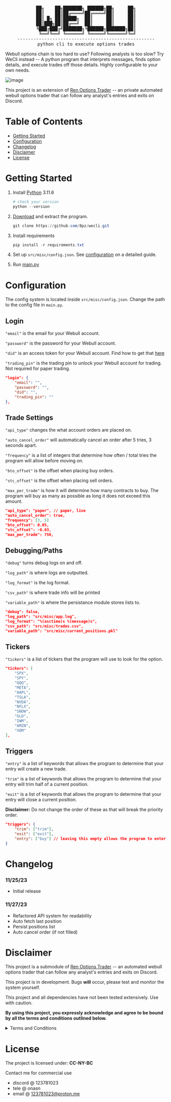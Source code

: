 <div align="center">
<pre>
██╗    ██╗███████╗ ██████╗██╗     ██╗
██║    ██║██╔════╝██╔════╝██║     ██║
██║ █╗ ██║█████╗  ██║     ██║     ██║
██║███╗██║██╔══╝  ██║     ██║     ██║
╚███╔███╔╝███████╗╚██████╗███████╗██║
 ╚══╝╚══╝ ╚══════╝ ╚═════╝╚══════╝╚═╝
---------------------------------------------------
python cli to execute options trades
</pre>
</div>

Webull options chain is too hard to use? Following analysts is too slow? Try WeCli instead -- A python program that interprets messages, finds option details, and execute trades off those details. Highly configurable to your own needs.

![image](https://github.com/8pz/wecli/assets/70970973/afc862d3-6d9e-447c-8ac5-ca82122a697b)


This project is an extension of [Ren Options Trader](https://github.com/8pz/ren-options-trader/) -- an private automated webull options trader that can follow any analyst's entries and exits on Discord.

# Table of Contents

- [Getting Started](https://github.com/8pz/wecli#configuration)
- [Configuration](https://github.com/8pz/wecli#configuration)
- [Changelog](https://github.com/8pz/wecli#changelog)
- [Disclaimer](https://github.com/8pz/wecli#disclaimer)
- [License](https://github.com/8pz/wecli#license)
<!-- - [Wiki](https://github.com/8pz/wecli/wiki) -->

# Getting Started

1. Install [Python](https://www.python.org/downloads/release/python-3116/) 3.11.6

   ```powershell
   # check your version
   python --version
   ```

2. [Download](https://github.com/8pz/wecli/archive/refs/heads/main.zip) and extract the program.

   ```powershell
   git clone https://github.com/8pz/wecli.git
   ```

3. Install requirements

   ```powershell
   pip install -r requirements.txt 
   ```

4. Set up ```src/misc/config.json```. See [configuration](https://github.com/8pz/options-alert-trader/wiki/Configuration) on a detailed guide.

5. Run [main.py](https://github.com/8pz/wecli/blob/main/src/main.py)

# Configuration

The config system is located inside `src/misc/config.json`. Change the path to the config file in `main.py`.

## Login

```"email"``` is the email for your Webull account.

```"password"``` is the password for your Webull account.

```"did"``` is an access token for your Webull account. Find how to get that [here](https://github.com/8pz/wecli/wiki/Guides#how-to-get-your-did)

```"trading_pin"``` is the trading pin to unlock your Webull account for trading. Not required for paper trading.

```json
"login": {
    "email": "",
    "password": "",
    "did": "",
    "trading_pin": ""
},
```

## Trade Settings

`"api_type"` changes the what account orders are placed on.

`"auto_cancel_order"` will automatically cancel an order after 5 tries, 3 seconds apart.

`"frequency"` is a list of integers that determine how often / total tries the program will allow before moving on.

`"bto_offset"` is the offset when placing buy orders.

`"stc_offset"` is the offset when placing sell orders.

`"max_per_trade"` is how it will determine how many contracts to buy. The program will buy as many as possible as long it does not exceed this amount.


```json
"api_type": "paper", // paper, live
"auto_cancel_order": true,
"frequency": [3, 5]
"bto_offset": 0.05,
"stc_offset": -0.03,
"max_per_trade": 750,
```

## Debugging/Paths

`"debug"` turns debug logs on and off.

`"log_path"` is where logs are outputted.

`"log_format"` is the log format.

`"csv_path"` is where trade info will be printed

`"variable_path"` is where the persistance module stores lists to.

```json
"debug": false,
"log_path": "src/misc/app.log",
"log_format": "%(asctime)s %(message)s",
"csv_path": "src/misc/trades.csv",
"variable_path": "src/misc/current_positions.pkl"
```

## Tickers

```"tickers"``` is a list of tickers that the program will use to look for the option.

```json
"tickers": [
    "SPX",
    "SPY",
    "QQQ",
    "META",
    "AAPL",
    "TSLA",
    "NVDA",
    "NFLX",
    "SNOW",
    "GLD",
    "IWM",
    "AMZN",
    "XOM"
],
```

## Triggers

```"entry"``` is a list of keywords that allows the program to determine that your entry will create a new trade.

```"trim"``` is a list of keywords that allows the program to determine that your entry will trim half of a current position.

```"exit"``` is a list of keywords that allows the program to determine that your entry will close a current position.

**Disclaimer:** Do not change the order of these as that will break the priority order.

```json
"triggers": {
    "trim": ["trim"],
    "exit": ["exit"],
    "entry": ["buy"] // leaving this empty allows the program to enter trades without a keyword. Lowest priority so it will trim/exit if those criteria are met first
}
```

# Changelog

### 11/25/23

- Initial release

### 11/27/23

- Refactored API system for readability
- Auto fetch last position
- Persist positions list
- Auto cancel order (if not filled)

# Disclaimer

This project is a submodule of [Ren Options Trader](https://github.com/8pz/ren-options-trader/) -- an automated webull options trader that can follow any analyst's entries and exits on Discord.

This project is in development. Bugs **will** occur, please test and monitor the system yourself.

This project and all dependencies have not been tested extensively. Use with caution.

**By using this project, you expressly acknowledge and agree to be bound by all the terms and conditions outlined below.**

<details>
<summary>Terms and Conditions</summary>

<br>

1. Not Investment Advice:
   This project and the alerts it tracks do not provide financial or investment advice. Users are solely responsible for their trading decisions, and should not rely on this program for investment guidance.

2. No Guarantees:
   Trading involves risks, and there are no guarantees of success. Past performance is not indicative of future results. Users should be aware of the inherent risks associated with trading.

3. Not Responsible for Losses:
   The creators and contributors of this project are not liable for any financial losses incurred by users due to their trading activities. Users use the program at their own risk.

4. Use at Your Own Risk:
   Users are encouraged to use this project at their own risk and with caution. It is recommended to seek professional financial advice before making any investment decisions.

5. No Endorsement of Alerts:
   This project does not endorse or validate the alerts it tracks. It is a tool for tracking and automation purposes only.

6. Disclaimer of Accuracy:
   The information provided by this project may not always be accurate or up-to-date. Users should verify and cross-check the information independently.

7. No Legal or Regulatory Compliance:
   This project does not offer legal or regulatory compliance services. Users are responsible for complying with all applicable laws and regulations.

</details>

# License

The project is licensed under: **CC-NY-BC**

Contact me for commercial use

- discord @ 123781023
- tele @ onasn
- email @ 123781023@proton.me
